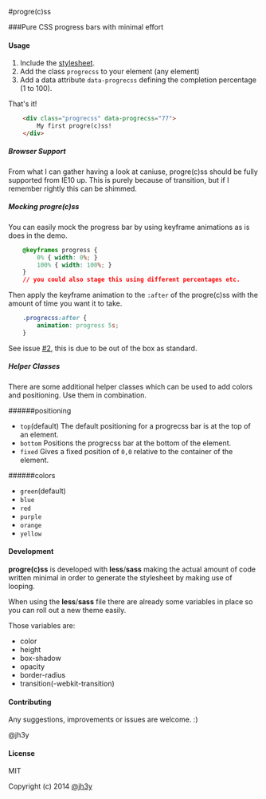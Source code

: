 #progre(c)ss


###Pure CSS progress bars with minimal effort


#### Usage
1. Include the [stylesheet](https://raw2.github.com/jh3y/progre-c-ss/master/progrecss.css).
2. Add the class `progrecss` to your element (any element)
3. Add a data attribute `data-progrecss` defining the completion percentage (1 to 100).

That's it!

```html
    <div class="progrecss" data-progrecss="77">
		My first progre(c)ss!
	</div>
```

##### Browser Support

From what I can gather having a look at caniuse, progre(c)ss should be fully supported from IE10 up. This is purely because of transition, but if I remember rightly this can be shimmed.


##### Mocking progre(c)ss
You can easily mock the progress bar by using keyframe animations as is does in the demo.
```css
	@keyframes progress {
		0% { width: 0%; }
		100% { width: 100%; }
	}
	// you could also stage this using different percentages etc.
```	

Then apply the keyframe animation to the `:after` of the progre(c)ss with the amount of time you want it to take.

```css
	.progrecss:after {
		animation: progress 5s;
	}
```

See issue [#2](https://github.com/jh3y/progre-c-ss/issues/2), this is due to be out of the box as standard.

##### Helper Classes

There are some additional helper classes which can be used to add colors and positioning. Use them in combination.

######positioning
* `top`(default)
	The default positioning for a progrecss bar is at the top of an element.
* `bottom`
	Positions the progrecss bar at the bottom of the element.
* `fixed`
	Gives a fixed position of `0,0` relative to the container of the element.

######colors
* `green`(default)
* `blue`
* `red`
* `purple`
* `orange`
* `yellow`

#### Development

__progre(c)ss__ is developed with __less__/__sass__ making the actual amount of code written minimal in order to generate the stylesheet by making use of looping.

When using the __less__/__sass__ file there are already some variables in place so you can roll out a new theme easily.

Those variables are:

* color
* height
* box-shadow
* opacity
* border-radius
* transition(-webkit-transition)

#### Contributing

Any suggestions, improvements or issues are welcome. :)

@jh3y

#### License

MIT

Copyright (c) 2014 [@jh3y](https://github.com/jh3y)
